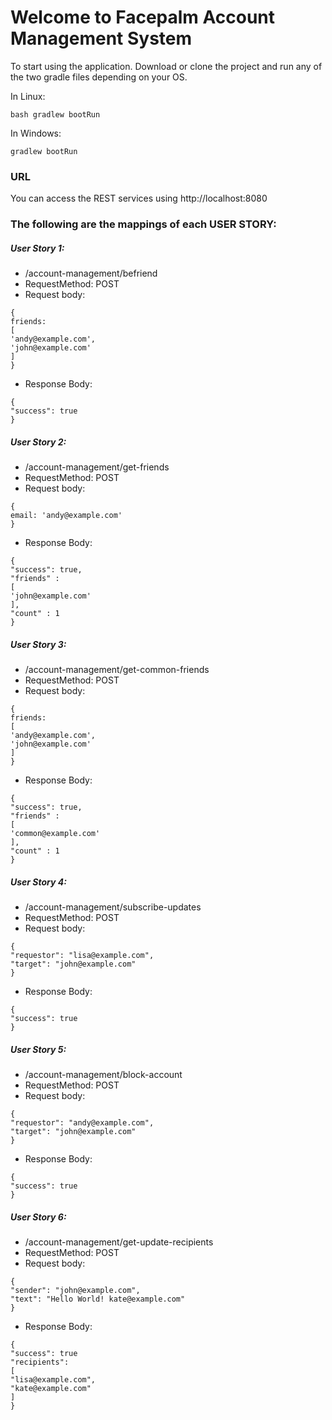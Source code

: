# Welcome to Facepalm Account Management System

To start using the application. Download or clone the project and run any of the two gradle files depending on your OS.

In Linux:

```bash gradlew bootRun```

In Windows:

```gradlew bootRun```

### URL

You can access the REST services using http://localhost:8080

### The following are the mappings of each USER STORY:

##### User Story 1:
* /account-management/befriend
* RequestMethod: POST
* Request body:
```
{
friends:
[
'andy@example.com',
'john@example.com'
]
}
```
* Response Body:
```
{
"success": true
}
```
##### User Story 2:
* /account-management/get-friends
* RequestMethod: POST
* Request body:
```
{
email: 'andy@example.com'
}
```
* Response Body:
```
{
"success": true,
"friends" :
[
'john@example.com'
],
"count" : 1
}
```

##### User Story 3:
* /account-management/get-common-friends
* RequestMethod: POST
* Request body:
```
{
friends:
[
'andy@example.com',
'john@example.com'
]
}
```
* Response Body:
```
{
"success": true,
"friends" :
[
'common@example.com'
],
"count" : 1
}
```

##### User Story 4:
* /account-management/subscribe-updates
* RequestMethod: POST
* Request body:
```
{
"requestor": "lisa@example.com",
"target": "john@example.com"
}
```
* Response Body:
```
{
"success": true
}
```

##### User Story 5:
* /account-management/block-account
* RequestMethod: POST
* Request body:
```
{
"requestor": "andy@example.com",
"target": "john@example.com"
}
```
* Response Body:
```
{
"success": true
}
```

##### User Story 6:
* /account-management/get-update-recipients
* RequestMethod: POST
* Request body:
```
{
"sender": "john@example.com",
"text": "Hello World! kate@example.com"
}
```
* Response Body:
```
{
"success": true
"recipients":
[
"lisa@example.com",
"kate@example.com"
]
}
```


